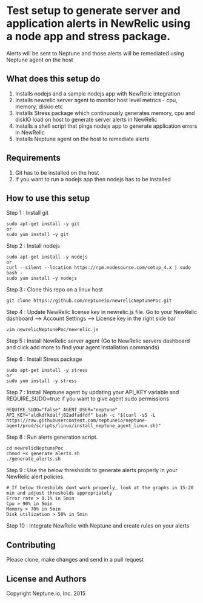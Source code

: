 Test setup to generate server and application alerts in NewRelic using a node app and stress package.
========================
Alerts will be sent to Neptune and those alerts will be remediated using Neptune agent on the host

What does this setup do
-----------------------
1. Installs nodejs and a sample nodejs app with NewRelic integration
2. Installs newrelic server agent to monitor host level metrics - cpu, memory, diskio etc
3. Installs Stress package which continuously generates memory, cpu and diskIO load on host to generate server alerts in NewRelic
4. Installs a shell script that pings nodejs app to generate application errors in NewRelic
5. Installs Neptune agent on the host to remediate alerts

Requirements
------------
1. Git has to be installed on the host
2. If you want to run a nodejs app then nodejs has to be installed

How to use this setup
---------------------
Step 1 : Install git

    sudo apt-get install -y git
    or
    sudo yum install -y git

Step 2 : Install nodejs

    sudo apt-get install -y nodejs
    or
    curl --silent --location https://rpm.nodesource.com/setup_4.x | sudo bash -
    sudo yum install -y nodejs

Step 3 : Clone this repo on a linux host

    git clone https://github.com/neptuneio/newrelicNeptunePoc.git

Step 4 : Update NewRelic license key in newrelic.js file. Go to your NewRelic dashboard --> Account Settings --> License key in the right side bar

    vim newrelicNeptunePoc/newrelic.js

Step 5 : Install NewRelic server agent (Go to NewRelic servers dashboard and click add more to find your agent installation commands)

Step 6 : Install Stress package

    sudo apt-get install -y stress
    or
    sudo yum install -y stress

Step 7 : Install Neptune agent by updating your API_KEY variable and REQUIRE_SUDO=true if you want to give agent sudo permissions

    REQUIRE_SUDO="false" AGENT_USER="neptune" API_KEY="aldkdfkdalfj82adfadfdf" bash -c "$(curl -sS -L https://raw.githubusercontent.com/neptuneio/neptune-agent/prod/scripts/linux/install_neptune_agent_linux.sh)"

Step 8 : Run alerts generation script.

    cd newrelicNeptunePoc
    chmod +x generate_alerts.sh
    ./generate_alerts.sh

Step 9 : Use the below thresholds to generate alerts properly in your NewRelic alert policies.

    # If below thresholds dont work properly, look at the graphs in 15-20 min and adjust thresholds appropriately
    Error rate > 0.1% in 5min
    Cpu > 90% in 5min
    Memory > 70% in 5min
    Disk utilization > 50% in 5min


Step 10 : Integrate NewRelic with Neptune and create rules on your alerts



Contributing
------------
Please clone, make changes and send in a pull request

License and Authors
-------------------
Copyright Neptune.io, Inc. 2015
